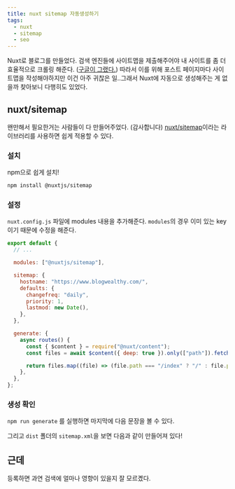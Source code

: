 ```yaml
---
title: nuxt sitemap 자동생성하기
tags:
  - nuxt
  - sitemap
  - seo
---
```


Nuxt로 블로그를 만들었다. 검색 엔진들에 사이트맵을 제출해주어야 내 사이트를 좀 더 효율적으로 크롤링 해준다. ([구글이 그랬다.](https://developers.google.com/search/docs/advanced/sitemaps/overview?hl=ko)) 따라서 이를 위해 포스트 페이지마다 사이트맵을 작성해야하지만 이건 아주 귀찮은 일..그래서 Nuxt에 자동으로 생성해주는 게 없을까 찾아보니 다행히도 있었다.

<!-- more -->

## nuxt/sitemap

왠만해서 필요한거는 사람들이 다 만들어주었다. (감사합니다) [nuxt/sitemap](https://sitemap.nuxtjs.org/)이라는 라이브러리를 사용하면 쉽게 적용할 수 있다.

### 설치

npm으로 쉽게 설치!

```bash
npm install @nuxtjs/sitemap
```

### 설정

`nuxt.config.js` 파일에 modules 내용을 추가해준다. `modules`의 경우 이미 있는 key이기 때문에 수정을 해준다.

```js [nuxt.config.js]
export default {
  // ...

  modules: ["@nuxtjs/sitemap"],

  sitemap: {
    hostname: "https://www.blogwealthy.com/",
    defaults: {
      changefreq: "daily",
      priority: 1,
      lastmod: new Date(),
    },
  },

  generate: {
    async routes() {
      const { $content } = require("@nuxt/content");
      const files = await $content({ deep: true }).only(["path"]).fetch();

      return files.map((file) => (file.path === "/index" ? "/" : file.path));
    },
  },
};
```

### 생성 확인

`npm run generate` 를 실행하면 마지막에 다음 문장을 볼 수 있다.

<post-img src="/images/06-nuxt-sitemap-자동생성하기/220206-154958.png"></post-img>

그리고 `dist` 폴더의 `sitemap.xml`을 보면 다음과 같이 만들어져 있다!

<post-img src="/images/06-nuxt-sitemap-자동생성하기/220207-112720.png"></post-img>

## 근데

등록하면 과연 검색에 얼마나 영향이 있을지 잘 모르곘다.
